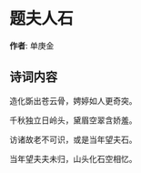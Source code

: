 # 题夫人石

**作者**: 单庚金

## 诗词内容

造化斲出苍云骨，娉婷如人更奇突。

千秋独立日岭头，黛眉空翠含娇羞。

访诸故老不可识，或是当年望夫石。

当年望夫夫未归，山头化石空相忆。

